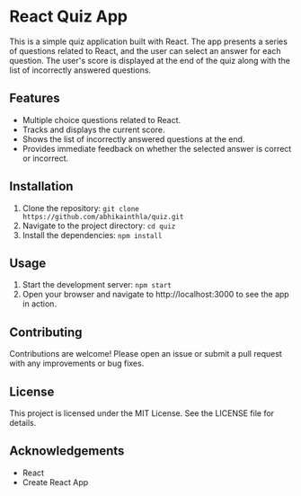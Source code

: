 # React Quiz App

This is a simple quiz application built with React. The app presents a series of questions related to React, and the user can select an answer for each question. The user's score is displayed at the end of the quiz along with the list of incorrectly answered questions.

## Features
- Multiple choice questions related to React.
- Tracks and displays the current score.
- Shows the list of incorrectly answered questions at the end.
- Provides immediate feedback on whether the selected answer is correct or incorrect.

## Installation
1. Clone the repository:
`git clone https://github.com/abhikainthla/quiz.git
`
2. Navigate to the project directory:
`cd quiz
`
3. Install the dependencies:
`npm install
`

## Usage
1. Start the development server:
`npm start`
2. Open your browser and navigate to http://localhost:3000 to see the app in action.

## Contributing
Contributions are welcome! Please open an issue or submit a pull request with any improvements or bug fixes.

## License
This project is licensed under the MIT License. See the LICENSE file for details.

## Acknowledgements
- React
- Create React App
